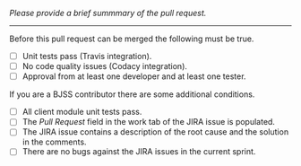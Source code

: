 *Please provide a brief summmary of the pull request.*

---

Before this pull request can be merged the following must be true.
- [ ] Unit tests pass (Travis integration).
- [ ] No code quality issues (Codacy integration).
- [ ] Approval from at least one developer and at least one tester.

If you are a BJSS contributor there are some additional conditions.
- [ ] All client module unit tests pass.
- [ ] The *Pull Request* field in the work tab of the JIRA issue is populated.
- [ ] The JIRA issue contains a description of the root cause and the solution in the comments.
- [ ] There are no bugs against the JIRA issues in the current sprint.